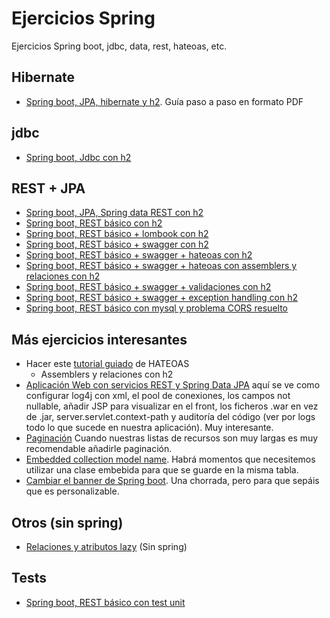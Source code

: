 # Ejercicios Spring
Ejercicios Spring boot, jdbc, data, rest, hateoas, etc.

## Hibernate

- [Spring boot, JPA, hibernate y h2](spring-boot-jpa-with-hibernate-and-h2/). Guía paso a paso en formato PDF

## jdbc

- [Spring boot, Jdbc con h2](/spring-boot-jdbc-with-h2)

## REST + JPA

- [Spring boot, JPA, Spring data REST con h2](spring-boot-jpa-spring-data-rest/)
- [Spring boot, REST básico con h2](spring-boot-rest-service-basic/)
- [Spring boot, REST básico + lombook con h2](spring-boot-rest-service-basic-lombok/)
- [Spring boot, REST básico + swagger con h2](spring-boot-rest-service-with-swagger/)
- [Spring boot, REST básico + swagger + hateoas con h2](spring-boot-rest-service-with-hateoas/)
- [Spring boot, REST básico + swagger + hateoas con assemblers y relaciones con h2](spring-boot-rest-service-with-hateoas-v2/)
- [Spring boot, REST básico + swagger + validaciones con h2](spring-boot-rest-service-validation/)
- [Spring boot, REST básico + swagger + exception handling con h2](spring-boot-rest-service-exception-handling/)
- [Spring boot, REST básico con mysql y problema CORS resuelto](spring-boot-rest-service-cors-with-mysql/)

## Más ejercicios interesantes
- Hacer este [tutorial guiado](https://howtodoinjava.com/spring5/hateoas/spring-hateoas-tutorial/) de HATEOAS
  - Assemblers y relaciones con h2
- [Aplicación Web con servicios REST y Spring Data JPA](https://danielme.com/2018/02/21/tutorial-spring-boot-web-spring-data-jpa/) aquí se ve como configurar log4j con xml, el pool de conexiones, los campos not nullable, añadir JSP para visualizar en el front, los ficheros .war en vez de .jar, server.servlet.context-path y auditoría del código (ver por logs todo lo que sucede en nuestra aplicación). Muy interesante.
- [Paginación](https://howtodoinjava.com/spring5/hateoas/pagination-links/) Cuando nuestras listas de recursos son muy largas es muy recomendable añadirle paginación. 
- [Embedded collection model name](https://howtodoinjava.com/spring5/hateoas/embedded-collection-name/). Habrá momentos que necesitemos utilizar una clase embebida para que se guarde en la misma tabla.
- [Cambiar el banner de Spring boot](https://danielme.com/2019/06/14/tips-spring-boot-banner-ascii-de-inicio/). Una chorrada, pero para que sepáis que es personalizable.

## Otros (sin spring)
- [Relaciones y atributos lazy](https://danielme.com/2018/01/03/hibernatejpa-relaciones-y-atributos-lazy-bytecode-enhacement/) (Sin spring)

## Tests
- [Spring boot, REST básico con test unit](spring-boot-rest-services-with-unit-and-integration-tests/)

